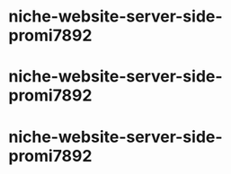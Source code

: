 # niche-website-server-side-promi7892
# niche-website-server-side-promi7892
# niche-website-server-side-promi7892
